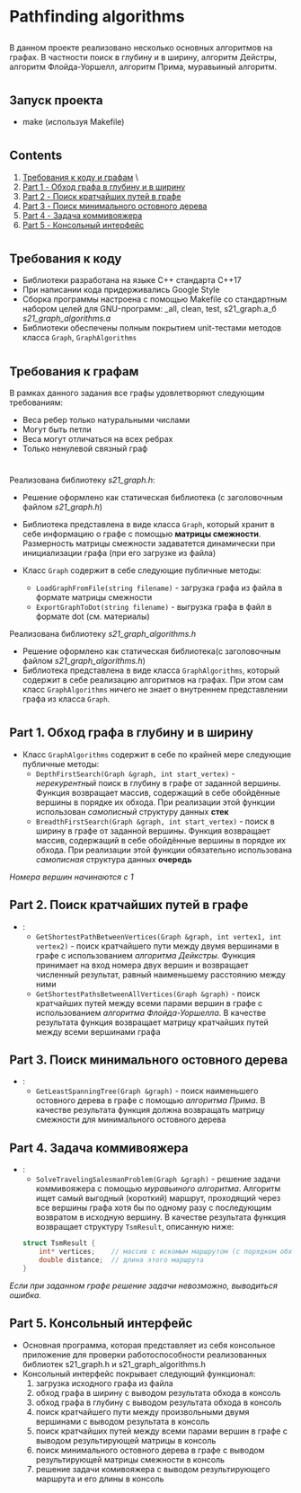 # Pathfinding algorithms
##
В данном проекте реализовано несколько основных алгоритмов на графах. В частности поиск в глубину и в ширину, алгоритм Дейстры, алгоритм Флойда-Уоршелл, алгоритм Прима, муравьиный алгоритм.

#
## Запуск проекта

- make (используя Makefile)

#
## Contents

1. [Требования к коду и графам](#chapter-i) \
2. [Part 1 - Обход графа в глубину и в ширину](#part-1-обход-графа-в-глубину-и-в-ширину)  
3. [Part 2 - Поиск кратчайших путей в графе](#part-2-поиск-кратчайших-путей-в-графе)  
4. [Part 3 - Поиск минимального остовного дерева](#part-3-поиск-минимального-остовного-дерева)  
5. [Part 4 - Задача коммивояжера](#part-4-задача-коммивояжера)  
6. [Part 5 - Консольный интерфейс](#part-5-консольный-интерфейс)  


#
## Требования к коду
- Библиотеки разработана на языке С++ стандарта C++17
- При написании кода придерживались Google Style
- Сборка программы настроена с помощью Makefile со стандартным набором целей для GNU-программ: _all, clean, test, s21_graph.a_б _s21_graph_algorithms.a_
- Библиотеки обеспечены полным покрытием unit-тестами методов класса `Graph`, `GraphAlgorithms`

#
## Требования к графам
В рамках данного задания все графы удовлетворяют следующим требованиям:
- Веса ребер только натуральными числами
- Могут быть петли
- Веса могут отличаться на всех ребрах
- Только ненулевой связный граф

#
Реализована библиотеку _s21_graph.h_:
* Решение оформлено как статическая библиотека (с заголовочным файлом _s21_graph.h_)
* Библиотека представлена в виде класса `Graph`, который хранит в себе информацию о графе с помощью **матрицы смежности**. Размерность матрицы смежности задаватется динамически при инициализации графа (при его загрузке из файла)

* Класс `Graph` содержит в себе следующие публичные методы:
    + `LoadGraphFromFile(string filename)` - загрузка графа из файла в формате матрицы смежности
    + `ExportGraphToDot(string filename)` - выгрузка графа в файл в формате dot (см. материалы)

Реализована библиотеку _s21_graph_algorithms.h_
* Решение оформлено как статическая библиотека(с заголовочным файлом _s21_graph_algorithms.h_)
* Библиотека представлена в виде класса `GraphAlgorithms`, который содержит в себе реализацию алгоритмов на графах. При этом сам класс `GraphAlgorithms` ничего не знает о внутреннем представлении графа из класса `Graph`. 

#
## Part 1. Обход графа в глубину и в ширину

* Класс `GraphAlgorithms` содержит в себе по крайней мере следующие публичные методы:    
    + `DepthFirstSearch(Graph &graph, int start_vertex)` - *нерекурентный* поиск в глубину в графе от заданной вершины. Функция возвращает массив, содержащий в себе обойдённые вершины в порядке их обхода. При реализации этой функции использован *самописный* структуру данных **стек**
    + `BreadthFirstSearch(Graph &graph, int start_vertex)` - поиск в ширину в графе от заданной вершины. Функция возвращает массив, содержащий в себе обойдённые вершины в порядке их обхода. При реализации этой функции обязательно использована *самописная* структура данных **очередь**
    
*Номера вершин начинаются с 1*

## Part 2. Поиск кратчайших путей в графе

* :
    + `GetShortestPathBetweenVertices(Graph &graph, int vertex1, int vertex2)` - поиск кратчайшего пути между двумя вершинами в графе с использованием *алгоритма Дейкстры*. Функция принимает на вход номера двух вершин и возвращает численный результат, равный наименьшему расстоянию между ними
    + `GetShortestPathsBetweenAllVertices(Graph &graph)` - поиск кратчайших путей между всеми парами вершин в графе с использованием *алгоритма Флойда-Уоршелла*. В качестве результата функция возвращает матрицу кратчайших путей между всеми вершинами графа

## Part 3. Поиск минимального остовного дерева

* :
    + `GetLeastSpanningTree(Graph &graph)` - поиск наименьшего остовного дерева в графе с помощью *алгоритма Прима*. В качестве результата функция должна возвращать матрицу смежности для минимального остовного дерева

## Part 4. Задача коммивояжера

* :
    + `SolveTravelingSalesmanProblem(Graph &graph)` - решение задачи коммивояжера с помощью *муравьиного алгоритма*. Алгоритм ищет самый выгодный (короткий) маршрут, проходящий через все вершины графа хотя бы по одному разу с последующим возвратом в исходную вершину. В качестве результата функция возвращает структуру `TsmResult`, описанную ниже:
    ```cpp
    struct TsmResult {
        int* vertices;    // массив с искомым маршрутом (с порядком обхода вершин). Вместо int* можно использовать std::vector<int>
        double distance;  // длина этого маршрута
    }
    ``` 

*Если при заданном графе решение задачи невозможно, выводиться ошибка.*

## Part 5. Консольный интерфейс

* Основная программа, которая представляет из себя консольное приложение для проверки работоспособности реализованных библиотек s21_graph.h и s21_graph_algorithms.h
* Консольный интерфейс покрывает следующий функционал:
    1. загрузка исходного графа из файла
    2. обход графа в ширину с выводом результата обхода в консоль
    3. обход графа в глубину с выводом результата обхода в консоль
    4. поиск кратчайшего пути между произвольными двумя вершинами с выводом результата в консоль
    5. поиск кратчайших путей между всеми парами вершин в графе с выводом результирующей матрицы в консоль
    6. поиск минимального остовного дерева в графе с выводом результирующей матрицы смежности в консоль
    7. решение задачи комивояжера с выводом результирующего маршрута и его длины в консоль



